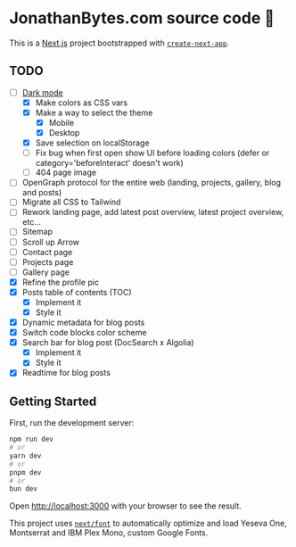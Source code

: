 # JonathanBytes.com source code 💾

This is a [Next.js](https://nextjs.org/) project bootstrapped with [`create-next-app`](https://github.com/vercel/next.js/tree/canary/packages/create-next-app).

## TODO

- [ ] [Dark mode](https://sreetamdas.com/blog/the-perfect-dark-mode)
    - [x] Make colors as CSS vars
    - [x] Make a way to select the theme
        - [x] Mobile
        - [x] Desktop
    - [x] Save selection on localStorage
    - [ ] Fix bug when first open show UI before loading colors (defer or category='beforeInteract' doesn't work)
    - [ ] 404 page image
- [ ] OpenGraph protocol for the entire web (landing, projects, gallery, blog and posts)
- [ ] Migrate all CSS to Tailwind
- [ ] Rework landing page, add latest post overview, latest project overview, etc...
- [ ] Sitemap
- [ ] Scroll up Arrow
- [ ] Contact page
- [ ] Projects page
- [ ] Gallery page
- [x] Refine the profile pic
- [x] Posts table of contents (TOC)
    - [x] Implement it
    - [x] Style it
- [x] Dynamic metadata for blog posts
- [x] Switch code blocks color scheme
- [x] Search bar for blog post (DocSearch x Algolia)
    - [x] Implement it
    - [x] Style it
- [x] Readtime for blog posts

## Getting Started

First, run the development server:

```bash
npm run dev
# or
yarn dev
# or
pnpm dev
# or
bun dev
```

Open [http://localhost:3000](http://localhost:3000) with your browser to see the result.

This project uses [`next/font`](https://nextjs.org/docs/basic-features/font-optimization) to automatically optimize and load Yeseva One, Montserrat and IBM Plex Mono, custom Google Fonts.
